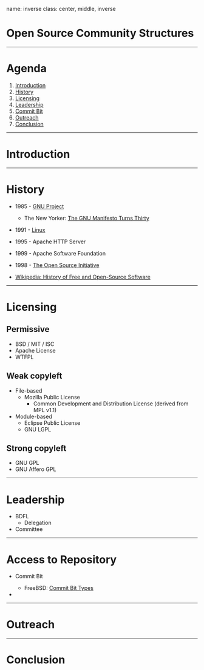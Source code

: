 name: inverse
class: center, middle, inverse

# Open Source Community Structures

---

# Agenda

1. [Introduction](#3)
2. [History](#4)
3. [Licensing](#5)
4. [Leadership](#6)
5. [Commit Bit](#7)
6. [Outreach](#8)
7. [Conclusion](#9)

---

# Introduction

---

# History

* 1985 - [GNU Project](http://www.gnu.org)
  * The New Yorker: [The GNU Manifesto Turns Thirty](http://www.newyorker.com/business/currency/the-gnu-manifesto-turns-thirty)
* 1991 - [Linux](https://www.cs.cmu.edu/~awb/linux.history.html)
* 1995 - Apache HTTP Server
* 1999 - Apache Software Foundation
* 1998 - [The Open Source Initiative](http://opensource.org/history)

* [Wikipedia: History of Free and Open-Source Software](http://en.wikipedia.org/wiki/History_of_free_and_open-source_software)

---

# Licensing

## Permissive
* BSD / MIT / ISC
* Apache License
* WTFPL

## Weak copyleft
* File-based
  * Mozilla Public License
      * Common Development and Distribution License
		(derived from MPL v1.1)
* Module-based
  * Eclipse Public License
  * GNU LGPL
## Strong copyleft
* GNU GPL
* GNU Affero GPL


---

# Leadership

* BDFL
  * Delegation
* Committee

---

# Access to Repository
* Commit Bit
    * FreeBSD: [Commit Bit Types](https://www.freebsd.org/doc/en_US.ISO8859-1/articles/committers-guide/committer.types.html)

* 

---

# Outreach

---

# Conclusion
